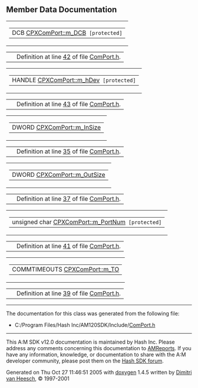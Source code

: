 ## Member Data Documentation

<span id="551fc36a55b99e56d27b61dd04f072be" class="anchor"></span>

<table class="mdTable" data-cellpadding="2" data-cellspacing="0">
<colgroup>
<col style="width: 100%" />
</colgroup>
<tbody>
<tr>
<td class="mdRow"><table data-cellpadding="0" data-cellspacing="0" data-border="0">
<tbody>
<tr>
<td class="md" data-nowrap="" data-valign="top">DCB <a href="classCPXComPort.md#551fc36a55b99e56d27b61dd04f072be" class="el">CPXComPort::m_DCB</a><code> [protected]</code></td>
</tr>
</tbody>
</table></td>
</tr>
</tbody>
</table>

|  |  |
|----|----|
|   | Definition at line <a href="ComPort_8h-source.md#l00042" class="el">42</a> of file <a href="ComPort_8h-source.md" class="el">ComPort.h</a>. |

<span id="249b2893839a28cbec8846224a8ea477" class="anchor"></span>

<table class="mdTable" data-cellpadding="2" data-cellspacing="0">
<colgroup>
<col style="width: 100%" />
</colgroup>
<tbody>
<tr>
<td class="mdRow"><table data-cellpadding="0" data-cellspacing="0" data-border="0">
<tbody>
<tr>
<td class="md" data-nowrap="" data-valign="top">HANDLE <a href="classCPXComPort.md#249b2893839a28cbec8846224a8ea477" class="el">CPXComPort::m_hDev</a><code> [protected]</code></td>
</tr>
</tbody>
</table></td>
</tr>
</tbody>
</table>

|  |  |
|----|----|
|   | Definition at line <a href="ComPort_8h-source.md#l00043" class="el">43</a> of file <a href="ComPort_8h-source.md" class="el">ComPort.h</a>. |

<span id="add83966748f35caad081ab7c9d33537" class="anchor"></span>

<table class="mdTable" data-cellpadding="2" data-cellspacing="0">
<colgroup>
<col style="width: 100%" />
</colgroup>
<tbody>
<tr>
<td class="mdRow"><table data-cellpadding="0" data-cellspacing="0" data-border="0">
<tbody>
<tr>
<td class="md" data-nowrap="" data-valign="top">DWORD <a href="classCPXComPort.md#add83966748f35caad081ab7c9d33537" class="el">CPXComPort::m_InSize</a></td>
</tr>
</tbody>
</table></td>
</tr>
</tbody>
</table>

|  |  |
|----|----|
|   | Definition at line <a href="ComPort_8h-source.md#l00035" class="el">35</a> of file <a href="ComPort_8h-source.md" class="el">ComPort.h</a>. |

<span id="80b1fc72e879ba1efd588a2a99149cd5" class="anchor"></span>

<table class="mdTable" data-cellpadding="2" data-cellspacing="0">
<colgroup>
<col style="width: 100%" />
</colgroup>
<tbody>
<tr>
<td class="mdRow"><table data-cellpadding="0" data-cellspacing="0" data-border="0">
<tbody>
<tr>
<td class="md" data-nowrap="" data-valign="top">DWORD <a href="classCPXComPort.md#80b1fc72e879ba1efd588a2a99149cd5" class="el">CPXComPort::m_OutSize</a></td>
</tr>
</tbody>
</table></td>
</tr>
</tbody>
</table>

|  |  |
|----|----|
|   | Definition at line <a href="ComPort_8h-source.md#l00037" class="el">37</a> of file <a href="ComPort_8h-source.md" class="el">ComPort.h</a>. |

<span id="bdd471ae9af7d68bc5d9319338678b39" class="anchor"></span>

<table class="mdTable" data-cellpadding="2" data-cellspacing="0">
<colgroup>
<col style="width: 100%" />
</colgroup>
<tbody>
<tr>
<td class="mdRow"><table data-cellpadding="0" data-cellspacing="0" data-border="0">
<tbody>
<tr>
<td class="md" data-nowrap="" data-valign="top">unsigned char <a href="classCPXComPort.md#bdd471ae9af7d68bc5d9319338678b39" class="el">CPXComPort::m_PortNum</a><code> [protected]</code></td>
</tr>
</tbody>
</table></td>
</tr>
</tbody>
</table>

|  |  |
|----|----|
|   | Definition at line <a href="ComPort_8h-source.md#l00041" class="el">41</a> of file <a href="ComPort_8h-source.md" class="el">ComPort.h</a>. |

<span id="4d1a55c8a999035e5545f2ac54450711" class="anchor"></span>

<table class="mdTable" data-cellpadding="2" data-cellspacing="0">
<colgroup>
<col style="width: 100%" />
</colgroup>
<tbody>
<tr>
<td class="mdRow"><table data-cellpadding="0" data-cellspacing="0" data-border="0">
<tbody>
<tr>
<td class="md" data-nowrap="" data-valign="top">COMMTIMEOUTS <a href="classCPXComPort.md#4d1a55c8a999035e5545f2ac54450711" class="el">CPXComPort::m_TO</a></td>
</tr>
</tbody>
</table></td>
</tr>
</tbody>
</table>

|  |  |
|----|----|
|   | Definition at line <a href="ComPort_8h-source.md#l00039" class="el">39</a> of file <a href="ComPort_8h-source.md" class="el">ComPort.h</a>. |

------------------------------------------------------------------------

The documentation for this class was generated from the following file:

- C:/Program Files/Hash Inc/AM120SDK/Include/<a href="ComPort_8h-source.md" class="el">ComPort.h</a>

------------------------------------------------------------------------

<span class="small">This A:M SDK v12.0 documentation is maintained by Hash Inc. Please address any comments concerning this documentation to [AMReports](http://www.hash.com/reports). If you have any information, knowledge, or documentation to share with the A:M developer community, please post them on the [Hash SDK forum](http://www.hash.com/forums/index.php?showforum=11).</span>

Generated on Thu Oct 27 11:46:51 2005 with [<span class="image placeholder" original-image-src="doxygen.png" original-image-title="" height="45" width="100" align="middle" border="0">doxygen</span>](http://www.doxygen.org/index.html) 1.4.5 written by [Dimitri van Heesch](mailto:dimitri@stack.nl), © 1997-2001
